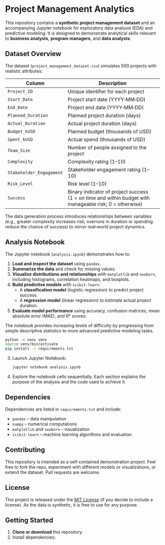 # Project Management Analytics

This repository contains a **synthetic project management dataset** and an accompanying Jupyter notebook for exploratory data analysis (EDA) and predictive modeling.  It is designed to demonstrate analytical skills relevant to **business analysts**, **program managers**, and **data analysts**.

## Dataset Overview

The dataset (`project_management_dataset.csv`) simulates 500 projects with realistic attributes:

| Column | Description |
| --- | --- |
| `Project_ID` | Unique identifier for each project |
| `Start_Date` | Project start date (YYYY‑MM‑DD) |
| `End_Date` | Project end date (YYYY‑MM‑DD) |
| `Planned_Duration` | Planned project duration (days) |
| `Actual_Duration` | Actual project duration (days) |
| `Budget_kUSD` | Planned budget (thousands of USD) |
| `Spent_kUSD` | Actual spend (thousands of USD) |
| `Team_Size` | Number of people assigned to the project |
| `Complexity` | Complexity rating (1–10) |
| `Stakeholder_Engagement` | Stakeholder engagement rating (1–10) |
| `Risk_Level` | Risk level (1–10) |
| `Success` | Binary indicator of project success (1 = on time and within budget with manageable risk; 0 = otherwise) |

The data generation process introduces relationships between variables (e.g., greater complexity increases risk; overruns in duration or spending reduce the chance of success) to mirror real‑world project dynamics.

## Analysis Notebook

The Jupyter notebook (`analysis.ipynb`) demonstrates how to:

1. **Load and inspect the dataset** using `pandas`.
2. **Summarize the data** and check for missing values.
3. **Visualize distributions and relationships** with `matplotlib` and `seaborn`, including histograms, correlation heatmaps, and boxplots.
4. **Build predictive models** with `scikit‑learn`:
   - A **classification model** (logistic regression) to predict project success.
   - A **regression model** (linear regression) to estimate actual project duration.
5. **Evaluate model performance** using accuracy, confusion matrices, mean absolute error (MAE), and R² scores.

The notebook provides increasing levels of difficulty by progressing from simple descriptive statistics to more advanced predictive modeling tasks.



   ```bash
   python -m venv venv
   source venv/bin/activate
   pip install -r requirements.txt
   ```

3. Launch Jupyter Notebook:

   ```bash
   jupyter notebook analysis.ipynb
   ```

4. Explore the notebook cells sequentially.  Each section explains the purpose of the analysis and the code used to achieve it.

## Dependencies

Dependencies are listed in `requirements.txt` and include:

- `pandas` – data manipulation
- `numpy` – numerical computations
- `matplotlib` and `seaborn` – visualization
- `scikit‑learn` – machine learning algorithms and evaluation

## Contributing

This repository is intended as a self‑contained demonstration project.  Feel free to fork the repo, experiment with different models or visualizations, or extend the dataset.  Pull requests are welcome.

## License

This project is released under the [MIT License](LICENSE) (if you decide to include a license).  As the data is synthetic, it is free to use for any purpose.
## Getting Started

1. **Clone or download** this repository.
2. Install dependencies:

